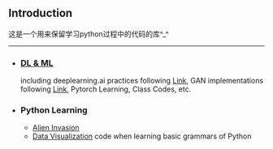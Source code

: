 ## Introduction

这是一个用来保留学习python过程中的代码的库^\_^

---

- ### [DL & ML](https://github.com/Leamonz/python_codes/tree/master/DL_Learning)

  including deeplearning.ai practices following [Link](https://www.bilibili.com/video/BV12E411a7Xn/?spm_id_from=333.788.top_right_bar_window_history.content.click), GAN implementations following [Link](https://space.bilibili.com/313576911/?spm_id_from=333.999.0.0), Pytorch Learning, Class Codes, etc.
- ### Python Learning

  - [Alien Invasion](https://github.com/Leamonz/python_codes/tree/master/alien%20invasion)
  - [Data Visualization](https://github.com/Leamonz/python_codes/tree/master/data%20visualization/__pycache__)
    code when learning basic grammars of Python
